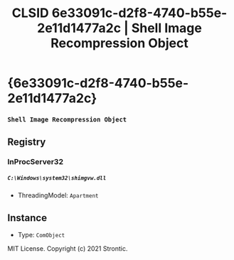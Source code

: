 ﻿---
title: "CLSID 6e33091c-d2f8-4740-b55e-2e11d1477a2c | Shell Image Recompression Object"
excerpt: What is COM-Object CLSID 6e33091c-d2f8-4740-b55e-2e11d1477a2c?
---

# {6e33091c-d2f8-4740-b55e-2e11d1477a2c}

### `Shell Image Recompression Object`

## Registry


### InProcServer32

##### `C:\Windows\system32\shimgvw.dll`
* ThreadingModel: `Apartment`

## Instance

* Type: `ComObject`

MIT License. Copyright (c) 2021 Strontic.


